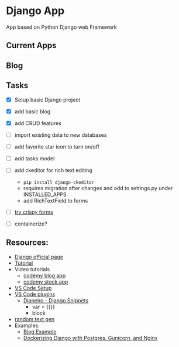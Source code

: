 # Django App

App based on Python Django web Framework

## Current Apps

## Blog

## Tasks

- [x] Setup basic Django project
- [x] add basic blog
- [x] add CRUD features
- [ ] import existing data to new databases
- [ ] add favorite star icon to turn on/off
- [ ] add tasks model
- [ ] add ckeditor for rich text editing
    - ```pip install django-ckeditor``` 
    - requires migration after changes and add to settings.py under INSTALLED_APPS
    - add RichTextField to forms
- [ ] [try crispy forms](https://simpleisbetterthancomplex.com/tutorial/2018/08/13/how-to-use-bootstrap-4-forms-with-django.html)
- [ ] containerize?


## Resources:
- [Django official page](https://www.djangoproject.com/)
- [Tutorial](https://docs.djangoproject.com/en/3.1/intro/tutorial01/)
- Video tutorials
    - [codemy blog app](https://www.youtube.com/watch?v=B40bteAMM_M&list=PLCC34OHNcOtr025c1kHSPrnP18YPB-NFi)
    - [codemy stock app](https://www.youtube.com/watch?v=iu3V4cOJW4I&list=PLCC34OHNcOtqNxahjUPo2BPC2qrVNawYK)
- [VS Code Setup](https://code.visualstudio.com/docs/python/tutorial-django)
- [VS Code plugins](https://morioh.com/p/b6323e6cdfca)
    - [Djaneiro - Django Snippets](https://marketplace.visualstudio.com/items?itemName=thebarkman.vscode-djaneiro)
        - var = {{}}
        - block
- [random text gen](https://www.lipsum.com/)
- Examples:
    - [Blog Example](https://djangocentral.com/building-a-blog-application-with-django/)    
    - [Dockerizing Django with Postgres, Gunicorn, and Nginx](https://testdriven.io/blog/dockerizing-django-with-postgres-gunicorn-and-nginx/)